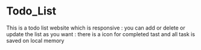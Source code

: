 # Todo_List
 
This is a todo list website which is responsive :
you can add or delete or update the list as you want :
there is a icon for completed tast and all task is saved on local memory 
